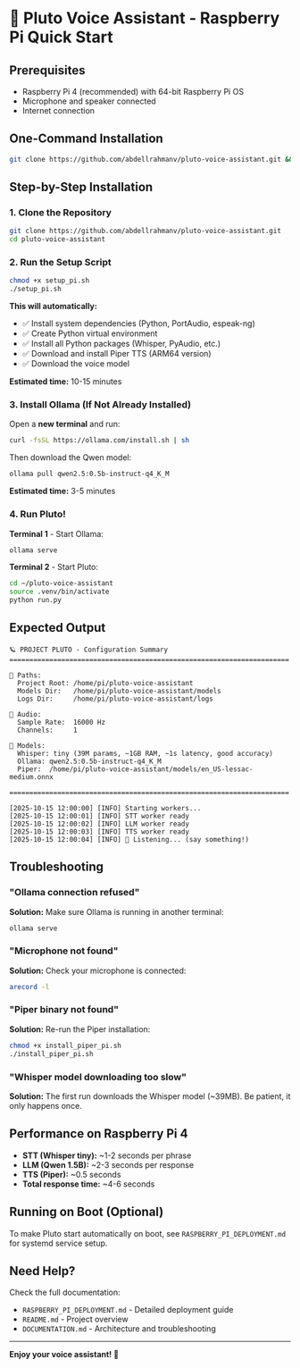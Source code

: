 # 🍓 Pluto Voice Assistant - Raspberry Pi Quick Start

## Prerequisites
- Raspberry Pi 4 (recommended) with 64-bit Raspberry Pi OS
- Microphone and speaker connected
- Internet connection

## One-Command Installation

```bash
git clone https://github.com/abdellrahmanv/pluto-voice-assistant.git && cd pluto-voice-assistant && chmod +x setup_pi.sh && ./setup_pi.sh
```

## Step-by-Step Installation

### 1. Clone the Repository
```bash
git clone https://github.com/abdellrahmanv/pluto-voice-assistant.git
cd pluto-voice-assistant
```

### 2. Run the Setup Script
```bash
chmod +x setup_pi.sh
./setup_pi.sh
```

**This will automatically:**
- ✅ Install system dependencies (Python, PortAudio, espeak-ng)
- ✅ Create Python virtual environment
- ✅ Install all Python packages (Whisper, PyAudio, etc.)
- ✅ Download and install Piper TTS (ARM64 version)
- ✅ Download the voice model

**Estimated time:** 10-15 minutes

### 3. Install Ollama (If Not Already Installed)

Open a **new terminal** and run:

```bash
curl -fsSL https://ollama.com/install.sh | sh
```

Then download the Qwen model:

```bash
ollama pull qwen2.5:0.5b-instruct-q4_K_M
```

**Estimated time:** 3-5 minutes

### 4. Run Pluto!

**Terminal 1** - Start Ollama:
```bash
ollama serve
```

**Terminal 2** - Start Pluto:
```bash
cd ~/pluto-voice-assistant
source .venv/bin/activate
python run.py
```

## Expected Output

```
🪐 PROJECT PLUTO - Configuration Summary
======================================================================

📁 Paths:
  Project Root: /home/pi/pluto-voice-assistant
  Models Dir:   /home/pi/pluto-voice-assistant/models
  Logs Dir:     /home/pi/pluto-voice-assistant/logs

🎤 Audio:
  Sample Rate:  16000 Hz
  Channels:     1

🤖 Models:
  Whisper: tiny (39M params, ~1GB RAM, ~1s latency, good accuracy)
  Ollama: qwen2.5:0.5b-instruct-q4_K_M
  Piper:  /home/pi/pluto-voice-assistant/models/en_US-lessac-medium.onnx

======================================================================

[2025-10-15 12:00:00] [INFO] Starting workers...
[2025-10-15 12:00:01] [INFO] STT worker ready
[2025-10-15 12:00:02] [INFO] LLM worker ready
[2025-10-15 12:00:03] [INFO] TTS worker ready
[2025-10-15 12:00:04] [INFO] 🎤 Listening... (say something!)
```

## Troubleshooting

### "Ollama connection refused"
**Solution:** Make sure Ollama is running in another terminal:
```bash
ollama serve
```

### "Microphone not found"
**Solution:** Check your microphone is connected:
```bash
arecord -l
```

### "Piper binary not found"
**Solution:** Re-run the Piper installation:
```bash
chmod +x install_piper_pi.sh
./install_piper_pi.sh
```

### "Whisper model downloading too slow"
**Solution:** The first run downloads the Whisper model (~39MB). Be patient, it only happens once.

## Performance on Raspberry Pi 4

- **STT (Whisper tiny):** ~1-2 seconds per phrase
- **LLM (Qwen 1.5B):** ~2-3 seconds per response
- **TTS (Piper):** ~0.5 seconds
- **Total response time:** ~4-6 seconds

## Running on Boot (Optional)

To make Pluto start automatically on boot, see `RASPBERRY_PI_DEPLOYMENT.md` for systemd service setup.

## Need Help?

Check the full documentation:
- `RASPBERRY_PI_DEPLOYMENT.md` - Detailed deployment guide
- `README.md` - Project overview
- `DOCUMENTATION.md` - Architecture and troubleshooting

---

**Enjoy your voice assistant! 🎉**

